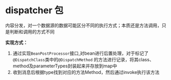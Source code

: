 
# dispatcher 包

内容分发，对一个数据源的数据可能区分不同的执行方式；本质还是方法调用，只是判断和调用的方式不同

**实现方式：**
1. 通过实现`BeanPostProcessor`接口,对bean进行后置处理，对于标记了`@DispatchClass`类中的`@DispatchMethod` 的方法进行记录，将其class、method及parameterTypes封装起来并存放到map中
2. 收到消息后根据type找到对应的方法Method，然后通过invoke执行该方法



